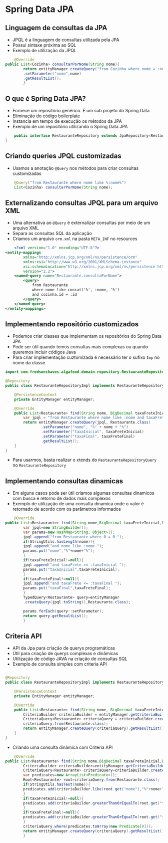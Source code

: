 # Spring Data JPA

## Linguagem de consultas da JPA

- JPQL é a linguagem de consultas utilizada pela JPA
- Possui sintaxe próxima ao SQL
- Exemplo de utilização da JPQL

```java
    @Override
public List<Cozinha> consultarPorNome(String nome){
        return entityManager.createQuery("from Cozinha where nome = :nome",Cozinha.class)
        .setParameter("nome",nome)
        .getResultList();
        }
```

## O que é Spring Data JPA?

- Fornece um repositório genérico. É um sub projeto do Spring Data
- Eliminação do código boilerplate
- Instancia em tempo de execução os métodos da JPA
- Exemplo de um repositório utilizando o Spring Data JPA

```java
    public interface RestauranteRepository extends JpaRepository<Restaurante, Long> {
}
```

## Criando queries JPQL customizadas

- Usamos a anotação `@Query` nos métodos para criar consultas customizadas

```java
    @Query("from Restaurante where nome like %:nome%")
    List<Cozinha> consultarPorNome(String nome);
```

## Externalizando consultas JPQL para um arquivo XML

- Uma alternativa ao `@Query` é externalizar consultas por meio de um arquivo XML
- Separa as consultas SQL da aplicação
- Criamos um arquivo `orm.xml` na pasta `META_INF` no resources
```xml
    <?xml version="1.0" encoding="UTF-8"?>
<entity-mappings
        xmlns="http://xmlns.jcp.org/xml/ns/persistence/orm"
        xmlns:xsi="http://www.w3.org/2001/XMLSchema-instance"
        xsi:schemaLocation="http://xmlns.jcp.org/xml/ns/persistence http://xmlns.jcp.org/xml/ns/persistence/orm_2_2.xsd"
        version="2.2">
    <named-query name="Restaurante.consultaPorNome">
        <query>
            from Restaurante
            where nome like concat('%', :nome, '%')
            and cozinha.id = :id
        </query>
    </named-query>
</entity-mappings>
```

## Implementando repositório customizados

- Podemos criar classes que implementam os repositórios do Spring Data JPA
- Pode ser útil quando temos consultas mais complexas ou quando queremos incluir códigos Java
- Para criar implementação cuztomizada é necessário ter o sufixo `Imp` no nome da classe

```java
import com.fredsonchaves.algafood.domain.repository.RestauranteRepositoryQueries;

@Repository
public class RestauranteRepositoryImpl implements RestauranteRepositoryQueries {

    @PersistenceContext
    private EntityManager entityManager;

    @Override
    public List<Restaurante> find(String nome, BigDecimal taxaFreteInicial, BigDecimal taxaFreteFinal) {
        var jpql = "from Restaurante where nome like :nome and taxaFrete between :taxaInicial and :taxaFinal";
        return entityManager.createQuery(jpql, Restaurante.class)
                .setParameter("nome", "%" + nome + "%")
                .setParameter("taxaInicial", taxaFreteInicial)
                .setParameter("taxaFinal", taxaFreteFinal)
                .getResultList();
    }
}
```

- Para usarmos, basta realizar o xtends do `RestauranteRepositoryQuery` no `RestauranteRepository`

## Implementando consultas dinamicas

- Em alguns casos pode ser útil criamos algumas consultas dinamicos com busca e retorno de dados mais complexos
- Exemplo de utilização de uma consulta dinamica onde o valor é retornado de acordo com os parâmetros informados

```java
    @Override
public List<Restaurante> find(String nome,BigDecimal taxaFreteInicial,BigDecimal taxaFreteFinal){
        var jpql=new StringBuilder();
        var params=new HashMap<String, Object>();
        jpql.append("from Restaurante where 0 = 0 ");
        if(StringUtils.hasLength(nome)){
        jpql.append("and nome like :nome ");
        params.put("nome","%"+nome+"%");
        }
        if(taxaFreteInicial!=null){
        jpql.append("and taxaFrete >= :taxaInicial ");
        params.put("taxaInicial",taxaFreteInicial);
        }
        if(taxaFreteFinal!=null){
        jpql.append("and taxaFrete <= :taxaFinal ");
        params.put("taxaFinal",taxaFreteFinal);
        }
        TypedQuery<Restaurante> query=entityManager
        .createQuery(jpql.toString(),Restaurante.class);

        params.forEach(query::setParameter);
        return query.getResultList();
        }
```

## Criteria API

- API da Jpa para criação de querys programáticas
- Útil para criação de querys complexas e dinâmicas
- Utilização de código JAVA na criação de consultas SQL
- Exemplo de consulta simples com criteria API

```java

@Repository
public class RestauranteRepositoryImpl implements RestauranteRepositoryQueries {

    @PersistenceContext
    private EntityManager entityManager;

    @Override
    public List<Restaurante> find(String nome, BigDecimal taxaFreteInicial, BigDecimal taxaFreteFinal) {
        CriteriaBuilder criteriaBuilder = entityManager.getCriteriaBuilder();
        CriteriaQuery<Restaurante> criteriaQuery = criteriaBuilder.createQuery(Restaurante.class);
        criteriaQuery.from(Restaurante.class);
        return entityManager.createQuery(criteriaQuery).getResultList();
    }
}
```

- Criando uma consulta dinâmica com Criteria API

```java
    @Override
public List<Restaurante> find(String nome,BigDecimal taxaFreteInicial,BigDecimal taxaFreteFinal){
        CriteriaBuilder criteriaBuilder=entityManager.getCriteriaBuilder();
        CriteriaQuery<Restaurante> criteriaQuery=criteriaBuilder.createQuery(Restaurante.class);
        var predicates=new ArrayList<Predicate>();
        Root<Restaurante> root=criteriaQuery.from(Restaurante.class);
        if(StringUtils.hasText(nome)){
        predicates.add(criteriaBuilder.like(root.get("nome"),"%"+nome+"%"));
        }
        if(taxaFreteInicial!=null){
        predicates.add(criteriaBuilder.greaterThanOrEqualTo(root.get("taxaFrete"),taxaFreteInicial));
        }
        if(taxaFreteFinal!=null){
        predicates.add(criteriaBuilder.greaterThanOrEqualTo(root.get("taxaFrete"),taxaFreteFinal));
        }
        criteriaQuery.where(predicates.toArray(new Predicate[0]));
        return entityManager.createQuery(criteriaQuery).getResultList();
        }
```
